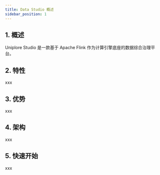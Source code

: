 ```yaml
---
title: Data Studio 概述
sidebar_position: 1
---
```


## 1. 概述
Uniplore Studio 是一款基于 Apache Flink 作为计算引擎底座的数据综合治理平台。

## 2. 特性
xxx

## 3. 优势
xxx

## 4. 架构
xxx

## 5. 快速开始
xxx